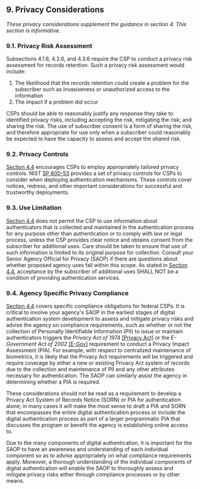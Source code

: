 <a name="sec9"></a>

## 9. Privacy Considerations

*These privacy considerations supplement the guidance in section 4. This section is informative.*

### 9.1. Privacy Risk Assessment	

Subsections 4.1.6, 4.2.6, and 4.3.6 require the CSP to conduct a privacy risk assessment for records retention. Such a privacy risk assessment would include:

1. The likelihood that the records retention could create a problem for the subscriber such as invasiveness or unauthorized access to the information
2.  The impact if a problem did occur

CSPs should be able to reasonably justify any response they take to identified privacy risks, including accepting the risk, mitigating the risk; and sharing the risk. The use of subscriber consent is a form of sharing the risk, and therefore appropriate for use only when a subscriber could reasonably be expected to have the capacity to assess and accept the shared risk.

### 9.2. Privacy Controls

[Section 4.4](#aal_privacy) encourages CSPs to employ appropriately tailored privacy controls. NIST [SP 800-53](#sp800-53) provides a set of privacy controls for CSPs to consider when deploying authentication mechanisms. These controls cover notices, redress, and other important considerations for successful and trustworthy deployments. 

### 9.3. Use Limitation

[Section 4.4](#aal_privacy) does not permit the CSP to use information about authenticators that is collected and maintained in the authentication process for any purpose other than authentication or to comply with law or legal process, unless the CSP provides clear notice and obtains consent from the subscriber for additional uses. Care should be taken to ensure that use of such information is limited to its original purpose for collection. Consult your Senior Agency Official for Privacy (SAOP) if there are questions about whether proposed agency uses fall within this scope. As stated in [Section 4.4](#aal_privacy), acceptance by the subscriber of additional uses SHALL NOT be a condition of providing authentication services. 

### 9.4. Agency Specific Privacy Compliance 

[Section 4.4](#aal_privacy) covers specific compliance obligations for federal CSPs. It is critical to involve your agency's SAOP in the earliest stages of digital authentication system development to assess and mitigate privacy risks and advise the agency on compliance requirements, such as whether or not the collection of Personally Identifiable Information (PII) to issue or maintain authenticators triggers the *Privacy Act of 1974* [[Privacy Act]](#PrivacyAct) or the *E-Government Act of 2002* [[E-Gov]](#E-Gov) requirement to conduct a Privacy Impact Assessment (PIA). For example, with respect to centralized maintenance of biometrics, it is likely that the Privacy Act requirements will be triggered and require coverage by either a new or existing Privacy Act system of records due to the collection and maintenance of PII and any other attributes necessary for authentication. The SAOP can similarly assist the agency in determining whether a PIA is required. 

These considerations should not be read as a requirement to develop a Privacy Act System of Records Notice (SORN) or PIA for authentication alone; in many cases it will make the most sense to draft a PIA and SORN that encompasses the entire digital authentication process or include the digital authentication process as part of a larger programmatic PIA that discusses the program or benefit the agency is establishing online access to. 

Due to the many components of digital authentication, it is important for the SAOP to have an awareness and understanding of each individual component so as to advise appropriately on what compliance requirements apply. Moreover, a thorough understanding of the individual components of digital authentication will enable the SAOP to thoroughly assess and mitigate privacy risks either through compliance processes or by other means.


